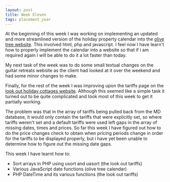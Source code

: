 ```yaml
---
layout: post
title: Week Eleven
tags: placement_year
---
```

At the beginning of this week I was working on implementing an updated and more streamlined version of the holiday property calendar into the [olive tree website](http://www.olivetreebude.co.uk/holiday.accommodation.bude.cornwall "Olive Tree - holiday accommodation page"). This involved html, php and javascript. I feel now I have learn't how to properly implement the calendar into a website so that if i am required again I will be able to do it a lot faster than today.

My next task of the week was to do some small textual changes on the guitar retreats website as the client had looked at it over the weekend and had some minor changes to make.

Finally, for the rest of the week I was improving upon the tariffs page on the [look out holiday cottages website](http://www.thelookoutincornwall.co.uk/countryside.accommodation.tariffs "The Look Out - Holiday accommodation tariffs page"). Although this seemed like a simple task it turned out to be quite complicated and took most of this week to get it partially working.

The problem was that in the array of tariffs being pulled back from the MD database, it would only contain the tariffs that were explicitly set, so where tariffs weren't set and a default tariffs were used left gaps in the array of missing dates, times and prices. So far this week I have figured out how to do the price changes check to obtain when pricing periods change in order for the tariffs to be displayed properly, but i have yet been unable to determine how to figure out the missing date gaps.

This week I have learnt how to:

- Sort arrays in PHP using usort and uasort (the look out tariffs)
- Various JavaScript date functions (olive tree calendar)
- PHP DateTime and its various functions (the look out tariffs)

